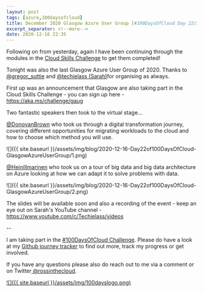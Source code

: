 ```yaml
---
layout: post
tags: [azure,100daysofcloud]
title: December 2020 Glasgow Azure User Group [#100DaysOfCloud Day 22/100] 
excerpt_separator: <!--more-->
date: 2020-12-16 22:35
---
```

Following on from yesterday, again I have been continuing through the modules in the <a href="https://aka.ms/challenge/waug" target="_blank">Cloud Skills Challenge</a> to get them completed!

Tonight was also the last Glasgow Azure User Group of 2020. Thanks to <a href="https://twitter.com/gregor_suttie" target="_blank">@gregor_suttie</a> and <a href="https://twitter.com/techielass" target="_blank">@techielass (Sarah)</a>for organising as always.

First up was an announcement that Glasgow are also taking part in the Cloud Skills Challenge - you can sign up here - <a href="https://aka.ms/challenge/gaug " target="_blank">https://aka.ms/challenge/gaug </a>

Two fantastic speakers then took to the virtual stage... 

<a href="https://twitter.com/DonovanBrown" target="_blank">@DonovanBrown</a> who took us through a digital transformation journey, covering different opportunities for migrating workloads to the cloud and how to choose which method you will use.

![]({{ site.baseurl }}/assets/img/blog/2020-12-16-Day22of100DaysOfCloud-GlasgowAzureUserGroup/1.png)

<a href="https://twitter.com/HeiniIlmarinen" target="_blank">@HeiniIlmarinen</a> who took us on a tour of big data and big data architecture on Azure looking at how we can adapt it to solve problems with data. 

![]({{ site.baseurl }}/assets/img/blog/2020-12-16-Day22of100DaysOfCloud-GlasgowAzureUserGroup/2.png)

The slides will be available soon and also a recording of the event - keep an eye out on Sarah's YouTube channel - <a href="https://www.youtube.com/c/Techielass/videos" target="_blank">https://www.youtube.com/c/Techielass/videos</a>

--

I am taking part in the <a href="https://100daysofcloud.com/" target="_blank">#100DaysOfCloud Challenge</a>. Please do have a look at my <a href="https://github.com/rossinthecloud/100DaysOfCloud" target="_blank">Github journey tracker</a> to find out more, track my progress or get involved.

If you have any questions please also do reach out to me via a comment or on Twitter<a href="https://www.twitter.com/rossinthecloud" target="_blank"> @rossinthecloud</a>.

<a href="https://github.com/rossinthecloud/100DaysOfCloud" target="_blank">![]({{ site.baseurl }}/assets/img/100dayslogo.png)</a>

